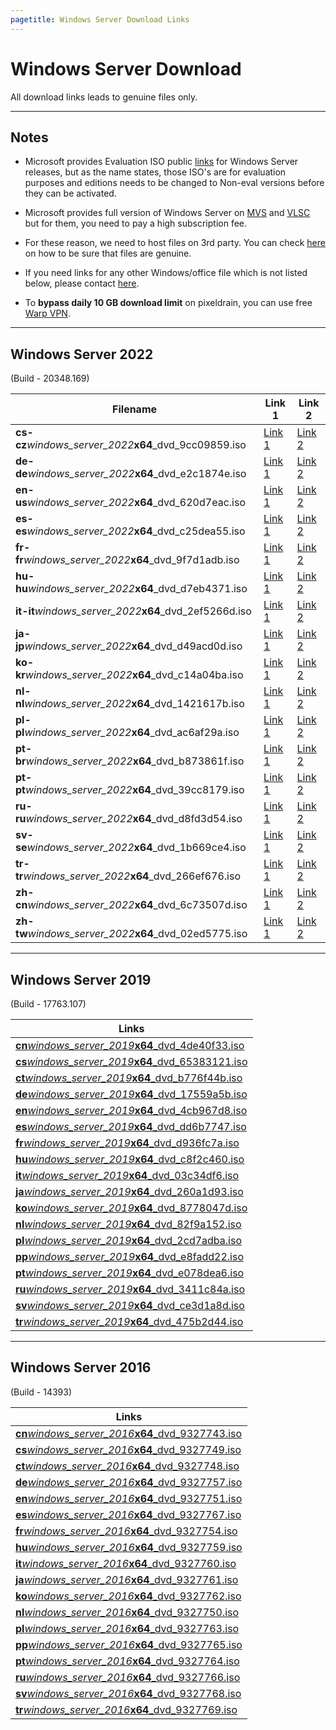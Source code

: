 ```yaml
---
pagetitle: Windows Server Download Links
---
```


# Windows Server Download

All download links leads to genuine files only.

------------------------------------------------------------------------

## Notes

-   Microsoft provides Evaluation ISO public [links](https://www.microsoft.com/en-in/evalcenter) for Windows Server releases, but as the name states, those ISO's are for evaluation purposes and editions needs to be changed to Non-eval versions before they can be activated.

-   Microsoft provides full version of Windows Server on [MVS](https://visualstudio.microsoft.com/subscriptions/) and [VLSC](https://www.microsoft.com/licensing/ServiceCenter/default.aspx) but for them, you need to pay a high subscription fee.

-   For these reason, we need to host files on 3rd party. You can check [here](genuine-installation-media.html#How_to_verify_genuinity_of_files) on how to be sure that files are genuine.

-   If you need links for any other Windows/office file which is not listed below, please contact [here](https://discord.gg/gjJEfq7ux8).

-   To **bypass daily 10 GB download limit** on pixeldrain, you can use free [Warp VPN](https://1.1.1.1/).

------------------------------------------------------------------------

## Windows Server 2022

(Build - 20348.169)

| Filename                                               | Link 1                                      | Link 2                                                                                         |
|--------------------------------------------------------|--------|--------|
| **cs-cz**_windows_server_2022_**x64**_dvd_9cc09859.iso | [Link 1](https://pixeldrain.com/u/JfFza6jP) | [Link 2](https://iso.massgrave.dev/server_2022/cs-cz_windows_server_2022_x64_dvd_9cc09859.iso) |
| **de-de**_windows_server_2022_**x64**_dvd_e2c1874e.iso | [Link 1](https://pixeldrain.com/u/UMxebY31) | [Link 2](https://iso.massgrave.dev/server_2022/de-de_windows_server_2022_x64_dvd_e2c1874e.iso) |
| **en-us**_windows_server_2022_**x64**_dvd_620d7eac.iso | [Link 1](https://pixeldrain.com/u/tS6ncsWe) | [Link 2](https://iso.massgrave.dev/server_2022/en-us_windows_server_2022_x64_dvd_620d7eac.iso) |
| **es-es**_windows_server_2022_**x64**_dvd_c25dea55.iso | [Link 1](https://pixeldrain.com/u/DaUQcLj9) | [Link 2](https://iso.massgrave.dev/server_2022/es-es_windows_server_2022_x64_dvd_c25dea55.iso) |
| **fr-fr**_windows_server_2022_**x64**_dvd_9f7d1adb.iso | [Link 1](https://pixeldrain.com/u/owCPNoyj) | [Link 2](https://iso.massgrave.dev/server_2022/fr-fr_windows_server_2022_x64_dvd_9f7d1adb.iso) |
| **hu-hu**_windows_server_2022_**x64**_dvd_d7eb4371.iso | [Link 1](https://pixeldrain.com/u/7uvBTCsp) | [Link 2](https://iso.massgrave.dev/server_2022/hu-hu_windows_server_2022_x64_dvd_d7eb4371.iso) |
| **it-it**_windows_server_2022_**x64**_dvd_2ef5266d.iso | [Link 1](https://pixeldrain.com/u/P8nZrF9D) | [Link 2](https://iso.massgrave.dev/server_2022/it-it_windows_server_2022_x64_dvd_2ef5266d.iso) |
| **ja-jp**_windows_server_2022_**x64**_dvd_d49acd0d.iso | [Link 1](https://pixeldrain.com/u/5n8QVsM6) | [Link 2](https://iso.massgrave.dev/server_2022/ja-jp_windows_server_2022_x64_dvd_d49acd0d.iso) |
| **ko-kr**_windows_server_2022_**x64**_dvd_c14a04ba.iso | [Link 1](https://pixeldrain.com/u/iTGW2dGY) | [Link 2](https://iso.massgrave.dev/server_2022/ko-kr_windows_server_2022_x64_dvd_c14a04ba.iso) |
| **nl-nl**_windows_server_2022_**x64**_dvd_1421617b.iso | [Link 1](https://pixeldrain.com/u/uBvrcgiT) | [Link 2](https://iso.massgrave.dev/server_2022/nl-nl_windows_server_2022_x64_dvd_1421617b.iso) |
| **pl-pl**_windows_server_2022_**x64**_dvd_ac6af29a.iso | [Link 1](https://pixeldrain.com/u/Q6dgZCjQ) | [Link 2](https://iso.massgrave.dev/server_2022/pl-pl_windows_server_2022_x64_dvd_ac6af29a.iso) |
| **pt-br**_windows_server_2022_**x64**_dvd_b873861f.iso | [Link 1](https://pixeldrain.com/u/3esTGw34) | [Link 2](https://iso.massgrave.dev/server_2022/pt-br_windows_server_2022_x64_dvd_b873861f.iso) |
| **pt-pt**_windows_server_2022_**x64**_dvd_39cc8179.iso | [Link 1](https://pixeldrain.com/u/y7vXdsZq) | [Link 2](https://iso.massgrave.dev/server_2022/pt-pt_windows_server_2022_x64_dvd_39cc8179.iso) |
| **ru-ru**_windows_server_2022_**x64**_dvd_d8fd3d54.iso | [Link 1](https://pixeldrain.com/u/AW5474ST) | [Link 2](https://iso.massgrave.dev/server_2022/ru-ru_windows_server_2022_x64_dvd_d8fd3d54.iso) |
| **sv-se**_windows_server_2022_**x64**_dvd_1b669ce4.iso | [Link 1](https://pixeldrain.com/u/evwYbbSn) | [Link 2](https://iso.massgrave.dev/server_2022/sv-se_windows_server_2022_x64_dvd_1b669ce4.iso) |
| **tr-tr**_windows_server_2022_**x64**_dvd_266ef676.iso | [Link 1](https://pixeldrain.com/u/VXfDs1ya) | [Link 2](https://iso.massgrave.dev/server_2022/tr-tr_windows_server_2022_x64_dvd_266ef676.iso) |
| **zh-cn**_windows_server_2022_**x64**_dvd_6c73507d.iso | [Link 1](https://pixeldrain.com/u/EJhVYh3u) | [Link 2](https://iso.massgrave.dev/server_2022/zh-cn_windows_server_2022_x64_dvd_6c73507d.iso) |
| **zh-tw**_windows_server_2022_**x64**_dvd_02ed5775.iso | [Link 1](https://pixeldrain.com/u/jsQdFRNP) | [Link 2](https://iso.massgrave.dev/server_2022/zh-tw_windows_server_2022_x64_dvd_02ed5775.iso) |

------------------------------------------------------------------------

## Windows Server 2019

(Build - 17763.107)

| Links                                                                                    |
|-------------------------------------------------------------|
| [**cn**_windows_server_2019_**x64**_dvd_4de40f33.iso](https://pixeldrain.com/u/dc2N5BXD) |
| [**cs**_windows_server_2019_**x64**_dvd_65383121.iso](https://pixeldrain.com/u/2SJ2hCyG) |
| [**ct**_windows_server_2019_**x64**_dvd_b776f44b.iso](https://pixeldrain.com/u/eTGHUNAe) |
| [**de**_windows_server_2019_**x64**_dvd_17559a5b.iso](https://pixeldrain.com/u/oFb4VqCy) |
| [**en**_windows_server_2019_**x64**_dvd_4cb967d8.iso](https://pixeldrain.com/u/Uy7S4T7J) |
| [**es**_windows_server_2019_**x64**_dvd_dd6b7747.iso](https://pixeldrain.com/u/HEoL1w9G) |
| [**fr**_windows_server_2019_**x64**_dvd_d936fc7a.iso](https://pixeldrain.com/u/9EDGiUPJ) |
| [**hu**_windows_server_2019_**x64**_dvd_c8f2c460.iso](https://pixeldrain.com/u/XKq4VV9W) |
| [**it**_windows_server_2019_**x64**_dvd_03c34df6.iso](https://pixeldrain.com/u/w7kw1pH9) |
| [**ja**_windows_server_2019_**x64**_dvd_260a1d93.iso](https://pixeldrain.com/u/79oAZFVA) |
| [**ko**_windows_server_2019_**x64**_dvd_8778047d.iso](https://pixeldrain.com/u/GDxZfKgC) |
| [**nl**_windows_server_2019_**x64**_dvd_82f9a152.iso](https://pixeldrain.com/u/RnupRTfU) |
| [**pl**_windows_server_2019_**x64**_dvd_2cd7adba.iso](https://pixeldrain.com/u/r16j5KPZ) |
| [**pp**_windows_server_2019_**x64**_dvd_e8fadd22.iso](https://pixeldrain.com/u/x61M9RUM) |
| [**pt**_windows_server_2019_**x64**_dvd_e078dea6.iso](https://pixeldrain.com/u/UW1NsYnF) |
| [**ru**_windows_server_2019_**x64**_dvd_3411c84a.iso](https://pixeldrain.com/u/8yrScqdy) |
| [**sv**_windows_server_2019_**x64**_dvd_ce3d1a8d.iso](https://pixeldrain.com/u/fG87zasg) |
| [**tr**_windows_server_2019_**x64**_dvd_475b2d44.iso](https://pixeldrain.com/u/3awyqR9Y) |

------------------------------------------------------------------------

## Windows Server 2016

(Build - 14393)

| Links                                                                                   |
|-----------------------------------------------------------------|
| [**cn**_windows_server_2016_**x64**_dvd_9327743.iso](https://pixeldrain.com/u/5j5sF6fP) |
| [**cs**_windows_server_2016_**x64**_dvd_9327749.iso](https://pixeldrain.com/u/pWhAc4fW) |
| [**ct**_windows_server_2016_**x64**_dvd_9327748.iso](https://pixeldrain.com/u/SBPiWMUG) |
| [**de**_windows_server_2016_**x64**_dvd_9327757.iso](https://pixeldrain.com/u/Nbfn1jPV) |
| [**en**_windows_server_2016_**x64**_dvd_9327751.iso](https://pixeldrain.com/u/i1sQVTwV) |
| [**es**_windows_server_2016_**x64**_dvd_9327767.iso](https://pixeldrain.com/u/S7BGPt2u) |
| [**fr**_windows_server_2016_**x64**_dvd_9327754.iso](https://pixeldrain.com/u/Go5u1oWx) |
| [**hu**_windows_server_2016_**x64**_dvd_9327759.iso](https://pixeldrain.com/u/efN42zNU) |
| [**it**_windows_server_2016_**x64**_dvd_9327760.iso](https://pixeldrain.com/u/mtB6Tgm7) |
| [**ja**_windows_server_2016_**x64**_dvd_9327761.iso](https://pixeldrain.com/u/DzTTXJYT) |
| [**ko**_windows_server_2016_**x64**_dvd_9327762.iso](https://pixeldrain.com/u/LE2Hj2fN) |
| [**nl**_windows_server_2016_**x64**_dvd_9327750.iso](https://pixeldrain.com/u/Rd5Eht8g) |
| [**pl**_windows_server_2016_**x64**_dvd_9327763.iso](https://pixeldrain.com/u/if91RbRp) |
| [**pp**_windows_server_2016_**x64**_dvd_9327765.iso](https://pixeldrain.com/u/RH8SzAwc) |
| [**pt**_windows_server_2016_**x64**_dvd_9327764.iso](https://pixeldrain.com/u/ZuqxSNoV) |
| [**ru**_windows_server_2016_**x64**_dvd_9327766.iso](https://pixeldrain.com/u/rYLSTdbT) |
| [**sv**_windows_server_2016_**x64**_dvd_9327768.iso](https://pixeldrain.com/u/yM6eWso1) |
| [**tr**_windows_server_2016_**x64**_dvd_9327769.iso](https://pixeldrain.com/u/E3Tkkrgk) |
